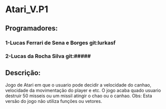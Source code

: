 # Atari_V.P1
## Programadores: 
### 1-Lucas Ferrari de Sena e Borges  git:lurkasf
### 2-Lucas da Rocha Silva git:#####

## Descrição:
   Jogo de Atari em que o usuario pode decidir a velocidade do canhao,
   velocidade da movimentação do player e etc. 
   O jogo acaba quado usuario destruir 50 misseis ou um missil atingir o chao ou o canhao.
   Obs: Esta versão do jogo não utiliza funções ou vetores.

